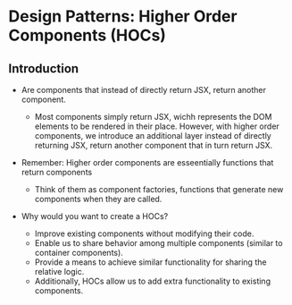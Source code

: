 # Design Patterns: Higher Order Components (HOCs)

## Introduction
- Are components that instead of directly return JSX, return another component.
  - Most components simply return JSX, wichh represents the DOM elements to be rendered in their place. However, with higher order components, we introduce an additional layer instead of directly returning JSX, return another component that in turn return JSX.
- Remember: Higher order components are esseentially functions that return components
  - Think of them as component factories, functions that generate new components when they are called.

- Why would you want to create a HOCs?
  - Improve existing components without modifying their code.
  - Enable us to share behavior among multiple components (similar to container components).
  - Provide a means to achieve similar functionality for sharing the relative logic.
  - Additionally, HOCs allow us to add extra functionality to existing components.



